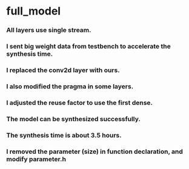 # full_model
### All layers use single stream.
### I sent big weight data from testbench to accelerate the synthesis time.
### I replaced the conv2d layer with ours.
### I also modified the pragma in some layers.
### I adjusted the reuse factor to use the first dense.
### The model can be synthesized successfully.
### The synthesis time is about 3.5 hours.
### I removed the parameter (size) in function declaration, and modify parameter.h

